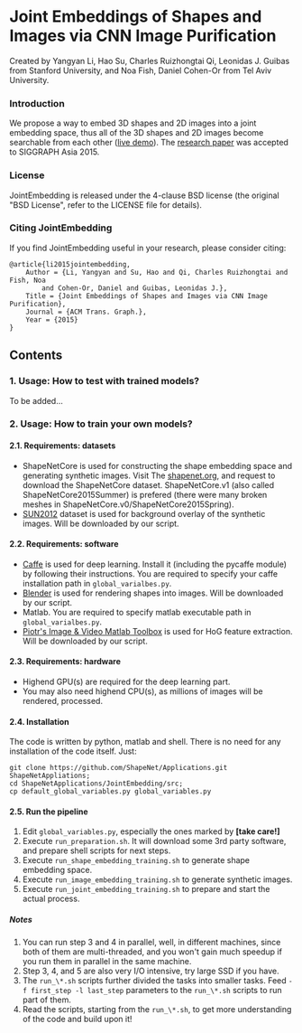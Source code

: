 # Joint Embeddings of Shapes and Images via CNN Image Purification
Created by Yangyan Li, Hao Su, Charles Ruizhongtai Qi, Leonidas J. Guibas from Stanford University, and Noa Fish, Daniel Cohen-Or from Tel Aviv University.

### Introduction
We propose a way to embed 3D shapes and 2D images into a joint embedding space, thus all of the 3D shapes and 2D images become searchable from each other (<a href="https://shapenet.cs.stanford.edu/shapenet_brain/app_joint_embedding/" target="_blank">live demo</a>). The <a href="http://geometry.stanford.edu/projects/jointembedding/" target="_blank">research paper</a> was accepted to SIGGRAPH Asia 2015.

### License
JointEmbedding is released under the 4-clause BSD license (the original "BSD License", refer to the LICENSE file for details).

### Citing JointEmbedding
If you find JointEmbedding useful in your research, please consider citing:

    @article{li2015jointembedding,
        Author = {Li, Yangyan and Su, Hao and Qi, Charles Ruizhongtai and Fish, Noa
            and Cohen-Or, Daniel and Guibas, Leonidas J.},
        Title = {Joint Embeddings of Shapes and Images via CNN Image Purification},
        Journal = {ACM Trans. Graph.},
        Year = {2015}
    }
    
## Contents
### 1. Usage: How to test with trained models?
To be added...
### 2. Usage: How to train your own models?
#### 2.1. Requirements: datasets
+ ShapeNetCore is used for constructing the shape embedding space and generating synthetic images. Visit The <a href="http://shapenet.org/" target="_blank">shapenet.org</a>, and request to download the ShapeNetCore dataset. ShapeNetCore.v1 (also called ShapeNetCore2015Summer) is prefered (there were many broken meshes in ShapeNetCore.v0/ShapeNetCore2015Spring).
+ <a href="http://groups.csail.mit.edu/vision/SUN/" target="_blank">SUN2012</a> dataset is used for background overlay of the synthetic images. Will be downloaded by our script.

#### 2.2. Requirements: software
+ <a href="http://caffe.berkeleyvision.org/" target="\_blank">Caffe</a> is used for deep learning. Install it (including the pycaffe module) by following their instructions. You are required to specify your caffe installation path in `global_varialbes.py`.
+ <a href="https://www.blender.org/" target="_blank">Blender</a> is used for rendering shapes into images. Will be downloaded by our script.
+ Matlab. You are required to specify matlab executable path in `global_varialbes.py`.
+ <a href="https://github.com/pdollar/toolbox" target="_blank">Piotr's Image & Video Matlab Toolbox</a> is used for HoG feature extraction. Will be downloaded by our script.

#### 2.3. Requirements: hardware
+ Highend GPU(s) are required for the deep learning part.
+ You may also need highend CPU(s), as millions of images will be rendered, processed.

#### 2.4. Installation
The code is written by python, matlab and shell. There is no need for any installation of the code itself. Just:

    git clone https://github.com/ShapeNet/Applications.git ShapeNetAppliations;
    cd ShapeNetApplications/JointEmbedding/src;
    cp default_global_variables.py global_variables.py
    
#### 2.5. Run the pipeline
1. Edit `global_variables.py`, especially the ones marked by **[take care!]**
2. Execute `run_preparation.sh`. It will download some 3rd party software, and prepare shell scripts for next steps.
3. Execute `run_shape_embedding_training.sh` to generate shape embedding space.
4. Execute `run_image_embedding_training.sh` to generate synthetic images.
5. Execute `run_joint_embedding_training.sh` to prepare and start the actual process.

##### Notes
1. You can run step 3 and 4 in parallel, well, in different machines, since both of them are multi-threaded, and you won't gain much speedup if you run them in parallel in the same machine.
2. Step 3, 4, and 5 are also very I/O intensive, try large SSD if you have.
3. The `run_\*.sh` scripts further divided the tasks into smaller tasks. Feed `-f first_step -l last_step` parameters to the `run_\*.sh` scripts to run part of them.
3. Read the scripts, starting from the `run_\*.sh`, to get more understanding of the code and build upon it!
